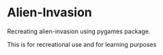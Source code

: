 # Alien-Invasion

Recreating alien-invasion using pygames package. 

This is for recreational use and for learning purposes 
